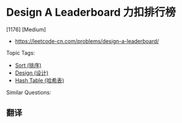 # Design A Leaderboard 力扣排行榜

[1176] [Medium]

- https://leetcode-cn.com/problems/design-a-leaderboard/

Topic Tags:

- [Sort (排序)](https://leetcode-cn.com/tag/sort/)
- [Design (设计)](https://leetcode-cn.com/tag/design/)
- [Hash Table (哈希表)](https://leetcode-cn.com/tag/hash-table/)

Similar Questions:

## 翻译

